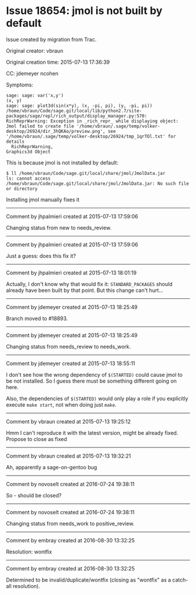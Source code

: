 # Issue 18654: jmol is not built by default

Issue created by migration from Trac.

Original creator: vbraun

Original creation time: 2015-07-13 17:36:39

CC:  jdemeyer ncohen

Symptoms:

```
sage: sage: var('x,y')
(x, y)
sage: sage: plot3d(sin(x*y), (x, -pi, pi), (y, -pi, pi))
/home/vbraun/Code/sage.git/local/lib/python2.7/site-packages/sage/repl/rich_output/display_manager.py:570: RichReprWarning: Exception in _rich_repr_ while displaying object: Jmol failed to create file '/home/vbraun/.sage/temp/volker-desktop/26924/dir_3hQKAo/preview.png', see '/home/vbraun/.sage/temp/volker-desktop/26924/tmp_1qrTOl.txt' for details
  RichReprWarning,
Graphics3d Object
```

This is because jmol is not installed by default:

```
$ ll /home/vbraun/Code/sage.git/local/share/jmol/JmolData.jar
ls: cannot access /home/vbraun/Code/sage.git/local/share/jmol/JmolData.jar: No such file or directory
```

Installing jmol manually fixes it


---

Comment by jhpalmieri created at 2015-07-13 17:59:06

Changing status from new to needs_review.


---

Comment by jhpalmieri created at 2015-07-13 17:59:06

Just a guess: does this fix it?


---

Comment by jhpalmieri created at 2015-07-13 18:01:19

Actually, I don't know why that would fix it: `STANDARD_PACKAGES` should already have been built by that point. But this change can't hurt...


---

Comment by jdemeyer created at 2015-07-13 18:25:49

Branch moved to #18893.


---

Comment by jdemeyer created at 2015-07-13 18:25:49

Changing status from needs_review to needs_work.


---

Comment by jdemeyer created at 2015-07-13 18:55:11

I don't see how the wrong dependency of `$(STARTED)` could cause jmol to be not installed. So I guess there must be something different going on here.

Also, the dependencies of `$(STARTED)` would only play a role if you explicitly execute `make start`, not when doing just `make`.


---

Comment by vbraun created at 2015-07-13 19:25:12

Hmm I can't reproduce it with the latest version, might be already fixed. Propose to close as fixed


---

Comment by vbraun created at 2015-07-13 19:32:21

Ah, apparently a sage-on-gentoo bug


---

Comment by novoselt created at 2016-07-24 19:38:11

So - should be closed?


---

Comment by novoselt created at 2016-07-24 19:38:11

Changing status from needs_work to positive_review.


---

Comment by embray created at 2016-08-30 13:32:25

Resolution: wontfix


---

Comment by embray created at 2016-08-30 13:32:25

Determined to be invalid/duplicate/wontfix (closing as "wontfix" as a catch-all resolution).
